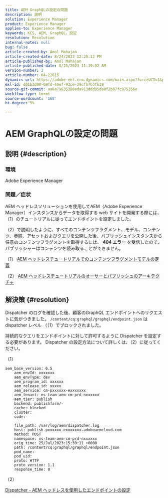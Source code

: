 ```yaml
---
title: AEM GraphQLの設定の問題
description: 説明
solution: Experience Manager
product: Experience Manager
applies-to: Experience Manager
keywords: KCS, AEM, GraphQL，設定
resolution: Resolution
internal-notes: null
bug: false
article-created-by: Amol Mahajan
article-created-date: 8/24/2023 12:25:12 PM
article-published-by: Amol Mahajan
article-published-date: 8/25/2023 11:19:02 AM
version-number: 3
article-number: KA-22615
dynamics-url: https://adobe-ent.crm.dynamics.com/main.aspx?forceUCI=1&pagetype=entityrecord&etn=knowledgearticle&id=e81bc644-7942-ee11-bdf4-6045bd006ce9
exl-id: d01b3d00-69fd-46ef-93ce-39cfb7b3fb39
source-git-commit: aa6a79635380eda913ddd95da0f2b97fc975356e
workflow-type: tm+mt
source-wordcount: '168'
ht-degree: 5%

---
```


# AEM GraphQLの設定の問題

## 説明 {#description}


### <b>環境</b>

Adobe Experience Manager

### <b>問題／症状</b>

AEM ヘッドレスソリューションを使用してAEM（Adobe Experience Manager）インスタンスからデータを取得する web サイトを開発する際には、（1）のチュートリアルに従ってエンドポイントを設定しました。

（2）で説明したように、すべてのコンテンツフラグメント、モデル、コンテンツ、参照、アセットおよびクエリを公開した後、パブリッシュインスタンスから任意のコンテンツフラグメントを取得するには、 <b>404 エラー</b> を受信したので、パブリッシャーはコンテンツを読み取ることができません。



（1） [AEM ヘッドレスチュートリアルでのコンテンツフラグメントモデルの定義](https://experienceleague.adobe.com/docs/experience-manager-learn/getting-started-with-aem-headless/graphql/multi-step/content-fragment-models.html?lang=ja)

（2） &#x200B;&#x200B;&#x200B;&#x200B;[AEM ヘッドレスチュートリアルのオーサーとパブリッシュのアーキテクチャ](https://experienceleague.adobe.com/docs/experience-manager-learn/getting-started-with-aem-headless/graphql/video-series/author-publish-architecture.html)


## 解決策 {#resolution}


Dispatcher のログを確認した後、顧客のGraphQL エンドポイントへのリクエストに気がつきました。 `/content/cq:graphql/graphql/endpoint.json` は dispatcher レベル （（1）でブロックされました。

持続的なクエリをエンドポイントに対して許可するように Dispatcher を設定する必要があります。
Dispatcher の設定方法について詳しくは、（2）に従ってください。

（1）


```
aem_base_version: 6.5
    aem_envId: xxxxxxx
    aem_envType: dev
    aem_program_id: xxxxxx
    aem_release_id: xxxxx
    aem_service: cm-pxxxxxx-exxxxxxx
    aem_tenant: ns-team-aem-cm-prd-nxxxxxx
    aem_tier: publish
    backend: publishfarm/-
    cache: blocked
    cluster: 
    code:-

    file_path: /var/log/aem/dispatcher.log
    host: publish-pxxxxxx-exxxxxxx.adobeaemcloud.com
    method: POST
    namespace: ns-team-aem-cm-prd-nxxxxxx
    orig_time: 25/Jul/2023:15:39:11 +0000
    path: /content/cq:graphql/graphql/endpoint.json
    pod_name: 
    pod_uid: 
    proto: HTTP
    proto_version: 1.1
    response_time: 0
```


（2）

[Dispatcher - AEM ヘッドレスを使用したエンドポイントの設定](https://experienceleague.adobe.com/docs/experience-manager-cloud-service/content/headless/deployment/dispatcher.html?lang=en)
